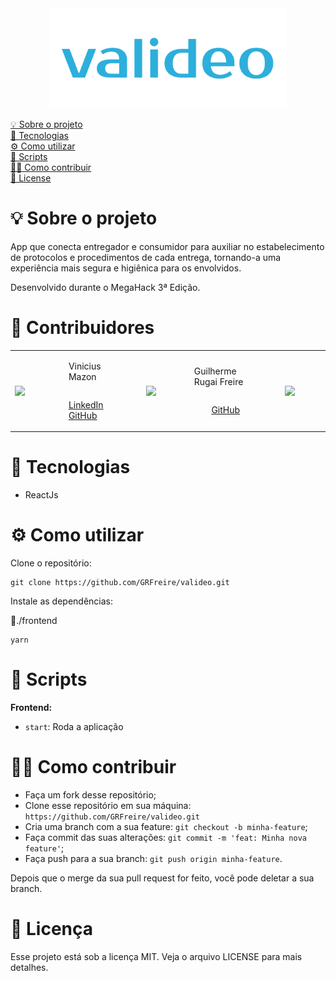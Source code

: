 <div align="center">
	<img src="README/VALIDEO.png" alt="VALIDEO logo" height="160">
</div>

<p>
  <a href="#-sobre-o-projeto">💡 Sobre o projeto</a>
  <br/>
  <a href="#-tecnologias">🚀 Tecnologias</a>
   <br/>
  <a href="#-como-utilizar">⚙️ Como utilizar</a>
   <br/>
  <a href="#-scripts">🤖 Scripts</a>
   <br/>
  <a href="#-como-contribuir">🖖🏻 Como contribuir</a>
   <br/>
  <a href="#-license">📝 License</a>
</p>



# 💡 Sobre o projeto

App que conecta entregador e consumidor para auxiliar no estabelecimento de protocolos e procedimentos de cada entrega, tornando-a uma experiência mais segura e higiênica para os envolvidos.

Desenvolvido durante o MegaHack 3ª Edição.



# 🥇 Contribuidores

<table>
  <tr style="display: flex; align-items: center; justify-content: center; flex-direction: row;">
    <td style="display: flex; align-items: center; justify-content: center; flex-direction: row;  margin-right: 30px;">
      <img src="https://avatars3.githubusercontent.com/u/38103866?s=460&u=244951efa29035b28d90d168c50cd497cde3b9d5&v=4" width="100px;"/>
      <div style="display: flex; align-items: center; justify-content: center; flex-direction: column; margin-left: 10px;">
        <p>Vinicius Mazon</p>
        <p>
          <a href="https://www.linkedin.com/in/vmazon/">LinkedIn</a>
          <a href="https://github.com/ViniciusMazon">GitHub</a>
        </p></div>
    </td>
    <td style="display: flex; align-items: center; justify-content: center; flex-direction: row;  margin-right: 30px;">
      <img src="https://avatars2.githubusercontent.com/u/41879254?s=460&v=4" width="100px;"/>
      <div style="display: flex; align-items: center; justify-content: center; flex-direction: column; margin-left: 10px;">
        <p>Guilherme Rugai Freire</p>
        <p>
          <a href="https://github.com/GRFreire">GitHub</a>
        </p></div>
    </td>
    <td style="display: flex; align-items: center; justify-content: center; flex-direction: row;  margin-right: 30px;">
      <img src="https://avatars3.githubusercontent.com/u/38103866?s=460&u=244951efa29035b28d90d168c50cd497cde3b9d5&v=4" width="100px;"/>
      <div style="display: flex; align-items: center; justify-content: center; flex-direction: column; margin-left: 10px;">
        <p>Vinicius Mazon</p>
        <p>
          <a href="https://www.linkedin.com/in/vmazon/">LinkedIn</a>
          <a href="https://github.com/ViniciusMazon">GitHub</a>
        </p></div>
    </td>
  </tr>
</table>


# 🚀 Tecnologias

* ReactJs



# ⚙️ Como utilizar

Clone o repositório:

```
git clone https://github.com/GRFreire/valideo.git
```

Instale as dependências:

📁./frontend

```
yarn
```



# 🤖 Scripts

**Frontend:**

- `start`: Roda a aplicação



# 🖖🏻 Como contribuir

- Faça um fork desse repositório;
- Clone esse repositório em sua máquina: `` https://github.com/GRFreire/valideo.git ``
- Cria uma branch com a sua feature: `git checkout -b minha-feature`;
- Faça commit das suas alterações: `git commit -m 'feat: Minha nova feature'`;
- Faça push para a sua branch: `git push origin minha-feature`.

Depois que o merge da sua pull request for feito, você pode deletar a sua branch.



# 📝 Licença

Esse projeto está sob a licença MIT. Veja o arquivo LICENSE para mais detalhes.